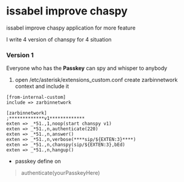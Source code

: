 # issabel improve chaspy
issabel improve chaspy application for more feature

I write 4 version of chanspy for 4 situation

### Version 1
Everyone who has the **Passkey** can spy and whisper to anybody

1. open /etc/asterisk/extensions_custom.conf create zarbinnetwork context and include it
```
[from-internal-custom]
include => zarbinnetwork

[zarbinnetwork]
;*************v1*************
exten => _*51.,1,noop(start chanspy v1)
exten => _*51.,n,authenticate(220)
exten => _*51.,n,answer()
exten => _*51.,n,verbose(****sip/${EXTEN:3}****)
exten => _*51.,n,chanspy(sip/${EXTEN:3},bEd)
exten => _*51.,n,hangup()
```
- passkey define on 
> authenticate(yourPasskeyHere)
